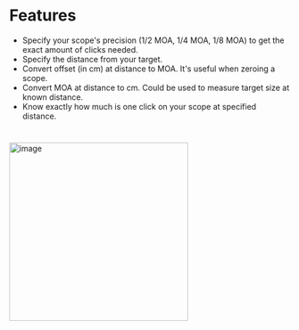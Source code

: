 # Features
- Specify your scope's precision (1/2 MOA, 1/4 MOA, 1/8 MOA) to get the exact amount of clicks needed.
- Specify the distance from your target.
- Convert offset (in cm) at distance to MOA. It's useful when zeroing a scope.
- Convert MOA at distance to cm. Could be used to measure target size at known distance.
- Know exactly how much is one click on your scope at specified distance.

# 
<img height="320" alt="image" src="https://github.com/user-attachments/assets/de70baf3-6e6c-4a4b-af65-bea4a800288e" />
